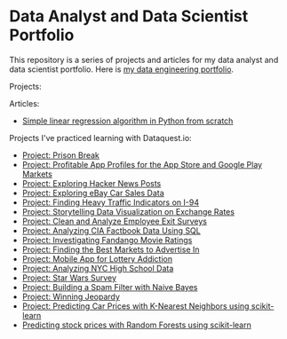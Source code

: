 # Data Analyst and Data Scientist Portfolio
This repository is a series of projects and articles for my data analyst and data scientist portfolio. Here is [my data engineering portfolio](https://github.com/creativesarjun/data-engineering-portfolio).

Projects:


Articles:

* [Simple linear regression algorithm in Python from scratch](https://medium.com/@creatives.arjun/simple-linear-regression-algorithm-in-python-from-scratch-28c7432bb5c2)


Projects I've practiced learning with Dataquest.io:
* [Project: Prison Break](https://github.com/creativesarjun/projects/blob/main/project-1-prison-break.ipynb)
* [Project: Profitable App Profiles for the App Store and Google Play Markets](https://github.com/creativesarjun/projects/blob/main/project-2-profitable-app-profiles-for-the-app-store-and-google-play-markets.ipynb)
* [Project: Exploring Hacker News Posts](https://github.com/creativesarjun/projects/blob/main/project-3-exploring-hacker-news-posts.ipynb)
* [Project: Exploring eBay Car Sales Data](https://github.com/creativesarjun/projects/blob/main/project-4-exploring-ebay-car-sales-data.ipynb)
* [Project: Finding Heavy Traffic Indicators on I-94](https://github.com/creativesarjun/projects/blob/main/projct-5-finding-heavy-traffic-indicators-on-I-94.ipynb)
* [Project: Storytelling Data Visualization on Exchange Rates](https://github.com/creativesarjun/projects/blob/main/project-6-%20storytelling-data-visualization-on-exchange-rates.ipynb)
* [Project: Clean and Analyze Employee Exit Surveys](https://github.com/creativesarjun/projects/blob/main/project-7-clean-and-analyze-employee-exit-surveys.ipynb)
* [Project: Analyzing CIA Factbook Data Using SQL](https://github.com/creativesarjun/projects/blob/main/project-8-analyzing-cia-factbook-data-using-SQL.ipynb)
* [Project: Investigating Fandango Movie Ratings](https://github.com/creativesarjun/projects/blob/main/project-9-investigating-fandango-movie-ratings.ipynb)
* [Project: Finding the Best Markets to Advertise In](https://github.com/creativesarjun/projects/blob/main/project-10-finding-the-best-markets-to-advertise-in.ipynb)
* [Project: Mobile App for Lottery Addiction](https://github.com/creativesarjun/projects/blob/main/project-11-mobile-app-for-lottery-addiction.ipynb)
* [Project: Analyzing NYC High School Data](https://github.com/creativesarjun/data-analyst-and-data-scientist-portfolio/blob/main/project-12-analyzing-nyc-high-school-data.ipynb)
* [Project: Star Wars Survey](https://github.com/creativesarjun/data-analyst-and-data-scientist-portfolio/blob/main/project-13-star-wars-survey.ipynb)
* [Project: Building a Spam Filter with Naive Bayes](https://github.com/creativesarjun/data-analyst-and-data-scientist-portfolio/blob/main/project-14-building-a-spam-filter-with-naive-bayes.ipynb)
* [Project: Winning Jeopardy](https://github.com/creativesarjun/data-analyst-and-data-scientist-portfolio/blob/main/project-15-winning-jeopardy.ipynb)
* [Project: Predicting Car Prices with K-Nearest Neighbors using scikit-learn
](https://github.com/creativesarjun/data-analyst-and-data-scientist-portfolio/blob/main/project-16-predicting-car-prices.ipynb)
* [Predicting stock prices with Random Forests using scikit-learn](https://github.com/creativesarjun/data-analyst-and-data-scientist-portfolio/blob/main/project-17-predicting-stock-prices.ipynb)
